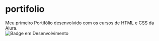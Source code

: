 # portifolio
Meu primeiro Portifólio desenvolvido com os cursos de HTML e CSS da Alura.
<br>![Badge em Desenvolvimento](http://img.shields.io/static/v1?label=STATUS&message=EM%20DESENVOLVIMENTO&color=GREEN&style=for-the-badge)
